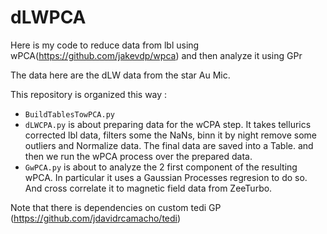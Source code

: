 # dLWPCA

Here is my code to reduce data from lbl using wPCA(https://github.com/jakevdp/wpca) and then analyze it using GPr

The data here are the dLW data from the star Au Mic. 

This repository is organized this way : 

  - `BuildTablesTowPCA.py` 
  - `dLWCPA.py` is about preparing data for the wCPA step. It takes tellurics corrected lbl data, filters some the NaNs, binn it by night remove some outliers and Normalize data. The final data are saved into a Table. and then we run the wPCA process over the prepared data.
  - `GwPCA.py` is about to analyze the 2 first component of the resulting wPCA. In particular it uses a Gaussian Processes regresion to do so. And cross correlate it to magnetic field data from ZeeTurbo. 

Note that there is dependencies on custom tedi GP (https://github.com/jdavidrcamacho/tedi)
